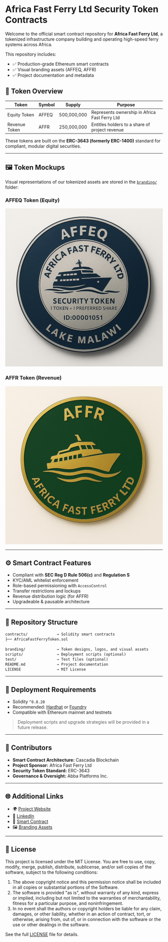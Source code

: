# Africa Fast Ferry Ltd Security Token Contracts

Welcome to the official smart contract repository for **Africa Fast Ferry Ltd**, a tokenized infrastructure company building and operating high-speed ferry systems across Africa.

This repository includes:
- ✅ Production-grade Ethereum smart contracts
- ✅ Visual branding assets (AFFEQ, AFFR)
- ✅ Project documentation and metadata

## 🔐 Token Overview

| Token         | Symbol | Supply       | Purpose                                      |
|---------------|--------|--------------|----------------------------------------------|
| Equity Token  | AFFEQ  | 500,000,000  | Represents ownership in Africa Fast Ferry Ltd |
| Revenue Token | AFFR   | 250,000,000  | Entitles holders to a share of project revenue |

These tokens are built on the **ERC-3643 (formerly ERC-1400)** standard for compliant, modular digital securities.

---

## 🖼️ Token Mockups

Visual representations of our tokenized assets are stored in the [`branding/`](./branding/) folder:

### AFFEQ Token (Equity)
![AFFEQ Token](branding/affeq-token.jpg)

### AFFR Token (Revenue)
![AFFR Token](branding/affr-token.jpg)

---

## ⚙️ Smart Contract Features

- Compliant with **SEC Reg D Rule 506(c)** and **Regulation S**
- KYC/AML whitelist enforcement
- Role-based permissioning with `AccessControl`
- Transfer restrictions and lockups
- Revenue distribution logic (for AFFR)
- Upgradeable & pausable architecture

---

## 📁 Repository Structure

```
contracts/             → Solidity smart contracts
├── AfricaFastFerryToken.sol

branding/              → Token designs, logos, and visual assets
scripts/               → Deployment scripts (optional)
test/                  → Test files (optional)
README.md              → Project documentation
LICENSE                → MIT License
```

---

## 🚀 Deployment Requirements

- Solidity `^0.8.20`
- Recommended: [Hardhat](https://hardhat.org/) or [Foundry](https://book.getfoundry.sh/)
- Compatible with Ethereum mainnet and testnets

> Deployment scripts and upgrade strategies will be provided in a future release.

---

## 👥 Contributors

- **Smart Contract Architecture:** Cascadia Blockchain  
- **Project Sponsor:** Africa Fast Ferry Ltd  
- **Security Token Standard:** ERC-3643  
- **Governance & Oversight:** Abba Platforms Inc.

---

## 🌐 Additional Links

- 🌍 [Project Website](https://africafastferry.com)  
- 💼 [LinkedIn](https://linkedin.com/company/africafastferry)  
- 🔗 [Smart Contract](./AfricaFastFerryToken.sol)  
- 🖼️ [Branding Assets](./branding/)

---

## 📜 License

This project is licensed under the MIT License. You are free to use, copy, modify, merge, publish, distribute, sublicense, and/or sell copies of the software, subject to the following conditions:

1. The above copyright notice and this permission notice shall be included in all copies or substantial portions of the Software.
2. The software is provided "as is", without warranty of any kind, express or implied, including but not limited to the warranties of merchantability, fitness for a particular purpose, and noninfringement.
3. In no event shall the authors or copyright holders be liable for any claim, damages, or other liability, whether in an action of contract, tort, or otherwise, arising from, out of, or in connection with the software or the use or other dealings in the software.

See the full [LICENSE](LICENSE) file for details.
